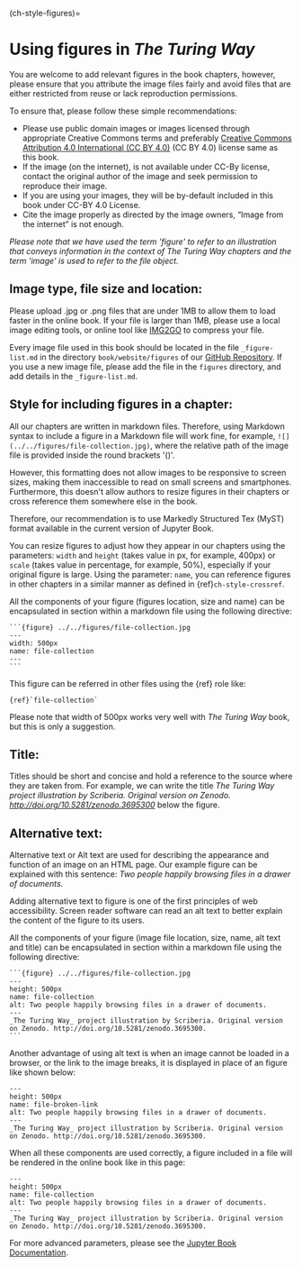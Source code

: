 (ch-style-figures)=
# Using figures in _The Turing Way_

You are welcome to add relevant figures in the book chapters, however, please ensure that you attribute the image files fairly and avoid files that are either restricted from reuse or lack reproduction permissions.

To ensure that, please follow these simple recommendations:

- Please use public domain images or images licensed through appropriate Creative Commons terms and preferably [Creative Commons Attribution 4.0 International (CC BY 4.0)](https://creativecommons.org/licenses/by/4.0/deed.ast) (CC BY 4.0) license same as this book.
- If the image (on the internet), is not available under CC-By license, contact the original author of the image and seek permission to reproduce their image.
- If you are using your images, they will be by-default included in this book under CC-BY 4.0 License.
- Cite the image properly as directed by the image owners, “Image from the internet” is not enough.

*Please note that we have used the term 'figure' to refer to an illustration that conveys information in the context of _The Turing Way_ chapters and the term 'image' is used to refer to the file object.*

## Image type, file size and location:

Please upload .jpg or .png files that are under 1MB to allow them to load faster in the online book.
If your file is larger than 1MB, please use a local image editing tools, or online tool like [IMG2GO](https://www.img2go.com/compress-image) to compress your file.

Every image file used in this book should be located in the file `_figure-list.md` in the directory `book/website/figures` of our [GitHub Repository](https://github.com/alan-turing-institute/the-turing-way/tree/master/book/website/figures).
If you use a new image file, please add the file in the `figures` directory, and add details in the `_figure-list.md`.

## Style for including figures in a chapter:

All our chapters are written in markdown files.
Therefore, using Markdown syntax to include a figure in a Markdown file will work fine, for example, `![](../../figures/file-collection.jpg)`, where the relative path of the image file is provided inside the round brackets '()'.

However, this formatting does not allow images to be responsive to screen sizes, making them inaccessible to read on small screens and smartphones.
Furthermore, this doesn't allow authors to resize figures in their chapters or cross reference them somewhere else in the book.

Therefore, our recommendation is to use Markedly Structured Tex (MyST) format available in the current version of Jupyter Book.

You can resize figures to adjust how they appear in our chapters using the parameters: `width` and `height` (takes value in px, for example, 400px) or `scale` (takes value in percentage, for example, 50%), especially if your original figure is large.
Using the parameter: `name`, you can reference figures in other chapters in a similar manner as defined in {ref}`ch-style-crossref`.

All the components of your figure (figures location, size and name) can be encapsulated in section within a markdown file using the following directive:

````
```{figure} ../../figures/file-collection.jpg
---
width: 500px
name: file-collection
---
```
````

This figure can be referred in other files using the {ref} role like:

```
{ref}`file-collection`
```

Please note that width of 500px works very well with _The Turing Way_ book, but this is only a suggestion.

## Title:

Titles should be short and concise and hold a reference to the source where they are taken from.
For example, we can write the title *_The Turing Way_ project illustration by Scriberia. Original version on Zenodo. http://doi.org/10.5281/zenodo.3695300* below the figure.

## Alternative text:

Alternative text or Alt text are used for describing the appearance and function of an image on an HTML page.
Our example figure can be explained with this sentence: *Two people happily browsing files in a drawer of documents.*

Adding alternative text to figure is one of the first principles of web accessibility.
Screen reader software can read an alt text to better explain the content of the figure to its users.

All the components of your figure (image file location, size, name, alt text and title) can be encapsulated in section within a markdown file using the following directive:

````
```{figure} ../../figures/file-collection.jpg
---
height: 500px
name: file-collection
alt: Two people happily browsing files in a drawer of documents.
---
_The Turing Way_ project illustration by Scriberia. Original version on Zenodo. http://doi.org/10.5281/zenodo.3695300.
```
````

Another advantage of using alt text is when an image cannot be loaded in a browser, or the link to the image breaks, it is displayed in place of an figure like shown below:

```{figure} ./file-collection.jpg
---
height: 500px
name: file-broken-link
alt: Two people happily browsing files in a drawer of documents.
---
_The Turing Way_ project illustration by Scriberia. Original version on Zenodo. http://doi.org/10.5281/zenodo.3695300.
```

When all these components are used correctly, a figure included in a file will be rendered in the online book like in this page:

```{figure} ../../figures/file-collection.jpg
---
height: 500px
name: file-collection
alt: Two people happily browsing files in a drawer of documents.
---
_The Turing Way_ project illustration by Scriberia. Original version on Zenodo. http://doi.org/10.5281/zenodo.3695300.
```

For more advanced parameters, please see the [Jupyter Book Documentation](https://jupyterbook.org/content/figures.html).
